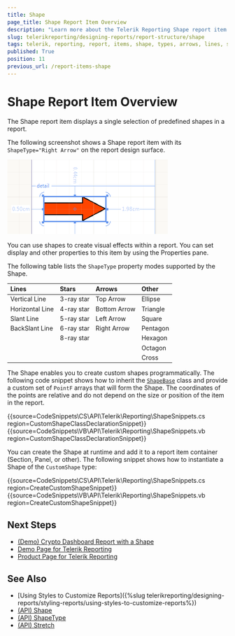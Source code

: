 ```yaml
---
title: Shape
page_title: Shape Report Item Overview
description: "Learn more about the Telerik Reporting Shape report item and how to choose the shape type of the supported lines, arrows, stars, and more shapes."
slug: telerikreporting/designing-reports/report-structure/shape
tags: telerik, reporting, report, items, shape, types, arrows, lines, stars
published: True
position: 11
previous_url: /report-items-shape
---
```


# Shape Report Item Overview

The Shape report item displays a single selection of predefined shapes in a report. 

The following screenshot shows a Shape report item with its `ShapeType="Right Arrow"` on the report design surface. 

![A Shape report item having its shape set to right arrow](images/Shape.png)

You can use shapes to create visual effects within a report. You can set display and other properties to this item by using the Properties pane. 

The following table lists the `ShapeType` property modes supported by the Shape. 

|Lines|Stars|Arrows|Other
|:---|:---|:---|:---
|Vertical Line|3-ray star|Top Arrow|Ellipse           
|Horizontal Line|4-ray star|Bottom Arrow|Triangle          
|Slant Line|5-ray star|Left Arrow|Square          
|BackSlant Line|6-ray star|Right Arrow|Pentagon          
||8-ray star||Hexagon           
||||Octagon           
||||Cross           

The Shape enables you to create custom shapes programmatically. The following code snippet shows how to inherit the [`ShapeBase`](/reporting/api/Telerik.Reporting.Drawing.Shapes.ShapeBase) class and provide a custom set of `PointF` arrays that will form the Shape. The coordinates of the points are relative and do not depend on the size or position of the item in the report. 

{{source=CodeSnippets\CS\API\Telerik\Reporting\ShapeSnippets.cs region=CustomShapeClassDeclarationSnippet}}
{{source=CodeSnippets\VB\API\Telerik\Reporting\ShapeSnippets.vb region=CustomShapeClassDeclarationSnippet}}

You can create the Shape at runtime and add it to a report item container (Section, Panel, or other). The following snippet shows how to instantiate a Shape of the `CustomShape` type: 

{{source=CodeSnippets\CS\API\Telerik\Reporting\ShapeSnippets.cs region=CreateCustomShapeSnippet}}
{{source=CodeSnippets\VB\API\Telerik\Reporting\ShapeSnippets.vb region=CreateCustomShapeSnippet}}

## Next Steps 

* [(Demo) Crypto Dashboard Report with a Shape](https://demos.telerik.com/reporting/crypto-dashboard) 
* [Demo Page for Telerik Reporting](https://demos.telerik.com/reporting) 
* [Product Page for Telerik Reporting](https://www.telerik.com/products/reporting)

## See Also

* [Using Styles to Customize Reports]({%slug telerikreporting/designing-reports/styling-reports/using-styles-to-customize-reports%}) 
* [(API) Shape](/reporting/api/Telerik.Reporting.Shape)  
* [(API) ShapeType](/reporting/api/Telerik.Reporting.Shape#Telerik_Reporting_Shape_ShapeType)  
* [(API) Stretch](/reporting/api/Telerik.Reporting.Shape#Telerik_Reporting_Shape_Stretch)
